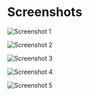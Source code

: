 # **Screenshots**

<div class="screenshot-grid">

![Screenshot 1](https://sanooj.uk/spicetify-extensions/LibX-Reborn/assets/sc1.png)

![Screenshot 2](https://sanooj.uk/spicetify-extensions/LibX-Reborn/assets/sc2.png)

![Screenshot 3](https://sanooj.uk/spicetify-extensions/LibX-Reborn/assets/sc3.png)

![Screenshot 4](https://sanooj.uk/spicetify-extensions/LibX-Reborn/assets/sc4.png)

![Screenshot 5](https://sanooj.uk/spicetify-extensions/LibX-Reborn/assets/sc5.png)

</div>
